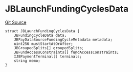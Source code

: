 # JBLaunchFundingCyclesData
[Git Source](https://github.com/jbx-protocol/juice-721-delegate/blob/2d5cc8b5e5fa5f9438288f074222da0ada454156/contracts/structs/JBLaunchFundingCyclesData.sol)


```solidity
struct JBLaunchFundingCyclesData {
    JBFundingCycleData data;
    JBPayDataSourceFundingCycleMetadata metadata;
    uint256 mustStartAtOrAfter;
    JBGroupedSplits[] groupedSplits;
    JBFundAccessConstraints[] fundAccessConstraints;
    IJBPaymentTerminal[] terminals;
    string memo;
}
```

